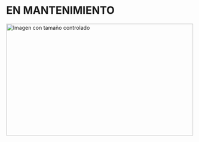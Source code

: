 # EN MANTENIMIENTO #
<img src="/home/valeria/Imágenes/tecnico mantenimiento" alt="Imagen con tamaño controlado" width="500" height="300" />


